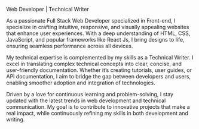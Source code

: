 Web Developer | Technical Writer

As a passionate Full Stack Web Developer specialized in Front-end, I specialize in crafting intuitive, responsive, and visually appealing websites that enhance user experiences. 
With a deep understanding of HTML, CSS, JavaScript, and popular frameworks like React Js, I bring designs to life, ensuring seamless performance across all devices.

My technical expertise is complemented by my skills as a Technical Writer. I excel in translating complex technical concepts into clear, concise, and user-friendly documentation. 
Whether it’s creating tutorials, user guides, or API documentation, I aim to bridge the gap between developers and users, enabling smoother adoption and integration of technologies.

Driven by a love for continuous learning and problem-solving, I stay updated with the latest trends in web development and technical communication. 
My goal is to contribute to innovative projects that make a real impact, while continuously refining my skills in both development and writing.
